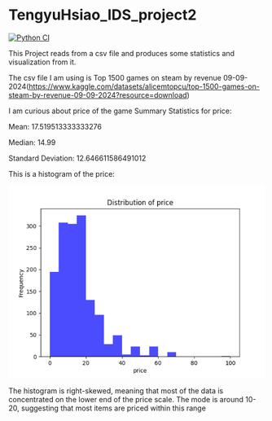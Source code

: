 # TengyuHsiao_IDS_project2
[![Python CI](https://github.com/EchoHsiao7/TengyuHsiao_IDS_project2/actions/workflows/cicd.yml/badge.svg)](https://github.com/EchoHsiao7/TengyuHsiao_IDS_project2/actions/workflows/cicd.yml)


This Project reads from a csv file and produces some statistics and visualization from it.

The csv file I am using is Top 1500 games on steam by revenue 09-09-2024(https://www.kaggle.com/datasets/alicemtopcu/top-1500-games-on-steam-by-revenue-09-09-2024?resource=download)

I am curious about price of the game 
Summary Statistics for price:

Mean: 17.519513333333276 

Median: 14.99

Standard Deviation: 12.646611586491012

This is a histogram of the price:

![alt text](img/histogram.png)

The histogram is right-skewed, meaning that most of the data is concentrated on the lower end of the price scale. The mode is around 10-20, suggesting that most items are priced within this range

